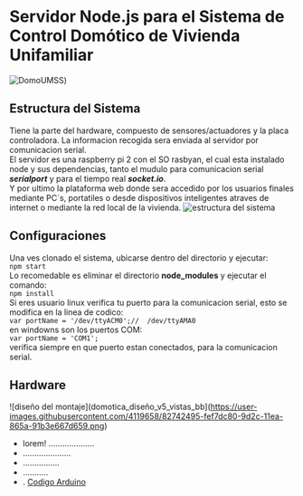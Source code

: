 # Servidor Node.js para el Sistema de Control Domótico de Vivienda Unifamiliar
![DomoUMSS](https://user-images.githubusercontent.com/4119658/82742439-27330b80-9d2c-11ea-931d-3f8948f081b8.png))
## Estructura del Sistema
Tiene la parte del hardware, compuesto de sensores/actuadores y la placa controladora. La informacion recogida sera enviada al servidor por comunicacion serial.  
El servidor  es una raspberry pi 2 con el SO rasbyan, el cual esta instalado node y sus dependencias, tanto el mudulo para comunicacion serial ***serialport*** y para el tiempo real ***socket.io***.  
Y por ultimo la plataforma web  donde sera accedido por los usuarios finales mediante PC´s, portatiles o desde dispositivos inteligentes atraves de internet o mediante la red local de la vivienda.
![estructura del sistema](https://user-images.githubusercontent.com/4119658/82742489-d1129800-9d2c-11ea-9106-d7c09d4ff4cd.png)
## Configuraciones
Una ves clonado el sistema, ubicarse dentro del directorio y ejecutar:  
`npm start`  
Lo recomedable es eliminar el directorio **node_modules** y ejecutar el comando:  
`npm install`  
Si eres usuario linux  verifica tu puerto para la comunicacion serial, esto se modifica en la linea de codico:   
`var portName = '/dev/ttyACM0';//  /dev/ttyAMA0`  
en windowns son los puertos COM:  
`var portName = 'COM1';`  
verifica siempre en que puerto estan conectados, para la comunicacion serial.
## Hardware
![diseño del montaje](domotica_diseño_v5_vistas_bb](https://user-images.githubusercontent.com/4119658/82742495-fef7dc80-9d2c-11ea-865a-91b3e667d659.png)
- lorem!	....................
- .....................
- ................
- ...........
- .
[Codigo Arduino](https://drive./open?id=0B1G6ktZEPmhpeWpNcnRKcVhsR0E)
